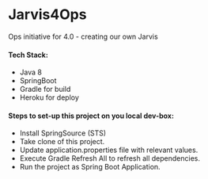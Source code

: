 # Jarvis4Ops
Ops initiative for 4.0 - creating our own Jarvis



#### Tech Stack:

* Java 8
* SpringBoot
* Gradle for build
* Heroku for deploy



#### Steps to set-up this project on you local dev-box:

* Install SpringSource (STS)
* Take clone of this project.
* Update application.properties file with relevant values.
* Execute Gradle Refresh All to refresh all dependencies.
* Run the project as Spring Boot Application.
